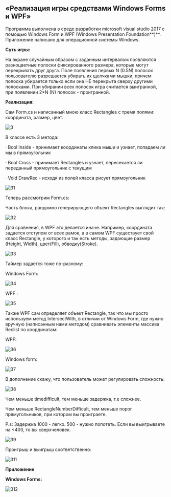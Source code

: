 ## «Реализация игры средствами Windows Forms и WPF»

Программа выполнена в среде разработки microsoft visual studio 2017 с помощью Windows Form и WPF (Windows Presentation Foundation**)**. Приложение написано для операционной системы Windows. 

**Суть игры:**

На экране случайным образом с заданным интервалом появляются разноцветные полоски фиксированного размера, которые могут перекрывать друг друга. Поле появления первых N (0.5N) полосок пользователю разрешается убирать их щелчками мышки, причем полоска убирается только если она НЕ перекрыта сверху другими полосками. При убирании всех полосок игра считается выигранной, при появлении 2*N (N) полосок - проигранной.

**Реализация:**

Сам Form.cs и написанный мною класс Rectangles с тремя полями: координата, размер, цвет.

![3](C:\Users\OgRob\Desktop\C#\C_sharp_1st_term\md_src\3.PNG)

В классе есть 3 метода: 

·    Bool Inside - принимает координаты клика мыши и узнает, попадаем ли мы в прямоугольник

·    Bool Cross - принимает Rectangles и узнает, пересекается ли переданный прямоугольник с текущим

·    Void DrawRec - исходя из полей класса рисует прямоугольник

![31](C:\Users\OgRob\Desktop\C#\C_sharp_1st_term\md_src\31.PNG)

  

Теперь рассмотрим Form.cs:

Часть блока, рандомно генерирующего объект Rectangles выглядит так:

![32](C:\Users\OgRob\Desktop\C#\C_sharp_1st_term\md_src\32.PNG)

Для сравнения, в WPF это делается иначе. Например, координата задается отступом от всех рамок, а в самом WPF существует свой класс Rectangle, у которого и так есть методы, задающие размер (Height, Width), цвет(Fill), обводку(Stroke). 

![33](C:\Users\OgRob\Desktop\C#\C_sharp_1st_term\md_src\33.PNG)

Таймер задается тоже по-разному:

Windows Form:

![34](C:\Users\OgRob\Desktop\C#\C_sharp_1st_term\md_src\34.PNG)

WPF :

![35](C:\Users\OgRob\Desktop\C#\C_sharp_1st_term\md_src\35.PNG)

Также WPF сам определяет объект Rectangle,  так что мы просто используем метод IntersectWith, в отличии от Windows Form, где нужно вручную (написанным нами методом) сравнивать элементы массива Reclist по координатам: 

WPF:

![36](C:\Users\OgRob\Desktop\C#\C_sharp_1st_term\md_src\36.PNG)

Windows form: 

![37](C:\Users\OgRob\Desktop\C#\C_sharp_1st_term\md_src\37.PNG)

 

В дополнение скажу, что пользователь может регулировать сложность:

![38](C:\Users\OgRob\Desktop\C#\C_sharp_1st_term\md_src\38.PNG)

Чем меньше timedifficult, тем меньше задержка, т.е сложнее.

Чем меньше RectangleNumberDifficult, тем меньше порог прямугольников, при котором вы проиграете.

P.s: Задержка 1000 - легко. 500 - нужно попотеть. Если вы выигрываете на <400, то вы сверхчеловек. 

![39](C:\Users\OgRob\Desktop\C#\C_sharp_1st_term\md_src\39.PNG)

Проигрыш и выигрыш соответственно:



![311](C:\Users\OgRob\Desktop\C#\C_sharp_1st_term\md_src\311.PNG)

 

**Приложение**

**Windows Forms:**

![312](C:\Users\OgRob\Desktop\C#\C_sharp_1st_term\md_src\312.PNG)